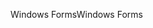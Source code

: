<span data-ttu-id="d0752-101">Windows Forms</span><span class="sxs-lookup"><span data-stu-id="d0752-101">Windows Forms</span></span>